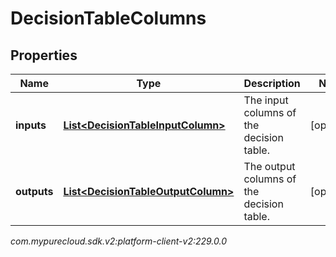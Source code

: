 # DecisionTableColumns


## Properties

| Name | Type | Description | Notes |
| ------------ | ------------- | ------------- | ------------- |
| **inputs** | [**List&lt;DecisionTableInputColumn&gt;**](DecisionTableInputColumn) | The input columns of the decision table. |  [optional] |
| **outputs** | [**List&lt;DecisionTableOutputColumn&gt;**](DecisionTableOutputColumn) | The output columns of the decision table. |  [optional] |




_com.mypurecloud.sdk.v2:platform-client-v2:229.0.0_
